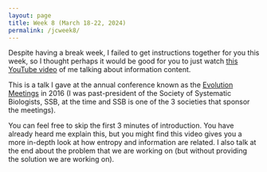 ```yaml
---
layout: page
title: Week 8 (March 18-22, 2024)
permalink: /jcweek8/
---
```


Despite having a break week, I failed to get instructions together for you this week, so I thought perhaps it would be good for you to just watch [this YouTube video](https://youtu.be/lcT0j_-ix-E?si=--5LM8NHMAZshOxS) of me talking about information content.
 
This is a talk I gave at the annual conference known as the [Evolution Meetings](https://www.evolutionmeetings.org/) in 2016 (I was past-president of the Society of Systematic Biologists, SSB, at the time and SSB is one of the 3 societies that sponsor the meetings).
 
You can feel free to skip the first 3 minutes of introduction. You have already heard me explain this, but you might find this video gives you a more in-depth look at how entropy and information are related. I also talk at the end about the problem that we are working on (but without providing the solution we are working on).
